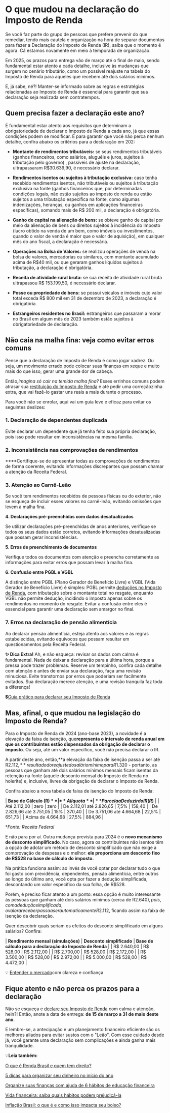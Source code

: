 # O que mudou na declaração do Imposto de Renda

Se você faz parte do grupo de pessoas que prefere prevenir do que remediar, tendo mais cautela e organização na hora de separar documentos para fazer a Declaração do Imposto de Renda (IR), saiba que o momento é agora. Cá estamos novamente em meio à temporada de organização.

Em 2025, os prazos para entrega vão de março até o final de maio, sendo fundamental estar atento a cada detalhe, inclusive às mudanças que surgem no cenário tributário, como um possível reajuste na tabela do Imposto de Renda para aqueles que recebem até dois salários mínimos.

E, já sabe, né?! Manter-se informado sobre as regras e estratégias relacionadas ao Imposto de Renda é essencial para garantir que sua declaração seja realizada sem contratempos.

## **Quem precisa fazer a declaração este ano?**

É fundamental estar atento aos requisitos que determinam a obrigatoriedade de declarar o Imposto de Renda a cada ano, já que essas condições podem se modificar. E para garantir que você não perca nenhum detalhe, confira abaixo os critérios para a declaração em 202:

- **Montante de rendimentos tributáveis:** se seus rendimentos tributáveis (ganhos financeiros, como salários, aluguéis e juros, sujeitos à tributação pelo governo) , passíveis de ajuste na declaração, ultrapassaram R$30.639,90, é necessário declarar.

- **Rendimentos isentos ou sujeitos à tributação exclusiva:** caso tenha recebido rendimentos isentos, não tributáveis ou sujeitos à tributação exclusiva na fonte (ganhos financeiros que, por determinadas condições legais, não estão sujeitos ao imposto de renda ou estão sujeitos a uma tributação específica na fonte, como algumas indenizações, heranças, ou ganhos em aplicações financeiras específicas), somando mais de R$ 200 mil, a declaração é obrigatória.

- **Ganho de capital na alienação de bens:** se obteve ganho de capital por meio da alienação de bens ou direitos sujeitos à incidência do Imposto (lucro obtido na venda de um bem, como imóveis ou investimentos, quando o valor de venda é maior que o valor de aquisição), em qualquer mês do ano fiscal, a declaração é necessária.

- **Operações na Bolsa de Valores:** se realizou operações de venda na bolsa de valores, mercadorias ou similares, com montante acumulado acima de R$40 mil, ou que geraram ganhos líquidos sujeitos à tributação, a declaração é obrigatória.

- **Receita de atividade rural bruta:** se sua receita de atividade rural bruta ultrapassou R$ 153.199,50, é necessário declarar.

- **Posse ou propriedade de bens:** se possui veículos e imóveis cujo valor total exceda R$ 800 mil em 31 de dezembro de 2023, a declaração é obrigatória.

- **Estrangeiros residentes no Brasil:** estrangeiros que passaram a morar no Brasil em algum mês de 2023 também estão sujeitos à obrigatoriedade de declaração.

[](#)
## **Não caia na malha fina: veja como evitar erros comuns**

Pense que a declaração de Imposto de Renda é como jogar xadrez. Ou seja, um movimento errado pode colocar suas finanças em xeque e muito mais do que isso, gerar uma grande dor de cabeça.

Então,*imagina só cair na temida malha fina?* Esses errinhos comuns podem atrasar sua [restituição do Imposto de Renda](https://meubolso.mercadopago.com.br/restituicao-imposto-de-renda) e até pedir uma correçãozinha extra, que vai fazê-lo gastar uns reais a mais durante o processo.

Para você não se enrolar, aqui vai um guia leve e eficaz para evitar os seguintes deslizes:

### **1. Declaração de dependentes duplicada**

Evite declarar um dependente que já tenha feito sua própria declaração, pois isso pode resultar em inconsistências na mesma família.

### **2. Inconsistência nas comprovações de rendimentos**

****Certifique-se de apresentar todas as comprovações de rendimentos de forma coerente, evitando informações discrepantes que possam chamar a atenção da Receita Federal.

### **3. Atenção ao Carnê-Leão**

Se você tem rendimentos recebidos de pessoas físicas ou do exterior, não se esqueça de incluir esses valores no carnê-leão, evitando omissões que levem à malha fina.

**4. Declarações pré-preenchidas com dados desatualizados**

Se utilizar declarações pré-preenchidas de anos anteriores, verifique se todos os seus dados estão corretos, evitando informações desatualizadas que possam gerar inconsistências.

**5. Erros de preenchimento de documentos**

Verifique todos os documentos com atenção e preencha corretamente as informações para evitar erros que possam levar à malha fina.

**6. Confusão entre PGBL e VGBL**

A distinção entre PGBL (Plano Gerador de Benefício Livre) e VGBL (Vida Gerador de Benefício Livre) é simples: PGBL permite [deduções no Imposto de Renda](https://meubolso.mercadopago.com.br/deducoes-no-imposto-de-renda), com tributação sobre o montante total no resgate, enquanto VGBL não permite dedução, incidindo o imposto apenas sobre os rendimentos no momento do resgate. Evitar a confusão entre eles é essencial para garantir uma declaração sem amargor no final.

### **7. Erros na declaração de pensão alimentícia**

Ao declarar pensão alimentícia, esteja atento aos valores e às regras estabelecidas, evitando equívocos que possam resultar em questionamentos pela Receita Federal.

**✨ Dica Extra!** Ah, e não esqueça: revisar os dados com calma é fundamental. Nada de deixar a declaração para a última hora, porque a pressa pode trazer problemas. Reserve um tempinho, confira cada detalhe com atenção e antes de enviar sua declaração, faça uma revisão minuciosa. Evite transtornos por erros que poderiam ser facilmente evitados. Sua declaração merece atenção, e uma revisão tranquila faz toda a diferença!

💲[Guia prático para declarar seu Imposto de Renda](https://meubolso.mercadopago.com.br/imposto-de-renda-guia-pratico)

## **Mas, afinal, o que mudou na legislação do Imposto de Renda?**

Para o Imposto de Renda de 2024 (ano-base 2023), a novidade é a elevação da faixa de isenção, que**representa o intervalo de renda anual em que os contribuintes estão dispensados da obrigação de declarar o imposto**. Ou seja, até um valor específico, você não precisa declarar o IR.

A partir deste ano, então,**a elevação da faixa de isenção passa a ser até R$2.112,** resultado do reajuste do salário mínimo para R$1.320 - portanto, as pessoas que ganham até dois salários mínimos mensais ficam isentas da retenção na fonte (aquele desconto mensal do Imposto de Renda no holerite) e, inclusive, livres da obrigação de declarar o Imposto de Renda.

Confira abaixo a nova tabela de faixa de isenção do Imposto de Renda:

| **Base de Cálculo (R$)** | **Alíquota** | **Parcela a Deduzir do IR (R$)** |
| Até 2.112,00 | zero | zero |
| De 2.112,01 até 2.826,65 | 7,5% | 158,40 |
| De 2.826,66 até 3.751,05 | 15% | 370,40 |
| De 3.751,06 até 4.664,68 | 22,5% | 651,73 |
| Acima de 4.664,68 | 27,5% | 884,96 |

**Fonte: Receita Federal*

E não para por aí. Outra mudança prevista para 2024 é o **novo mecanismo de desconto simplificado**. No caso, agora os contribuintes não isentos têm a opção de adotar um método de desconto simplificado que não exige a comprovação de despesas e o melhor: **ele proporciona um desconto fixo de R$528 na base de cálculo do imposto.**

Na prática funciona assim: ao invés de você optar por declarar tudo o que foi gasto com previdência, dependentes, pensão alimentícia, entre outros ao longo do último ano, você opta por fazer a dedução simplificada, descontando um valor específico da sua folha, de R$528.

Porém, é preciso ficar atento a um ponto: essa opção é muito interessante às pessoas que ganham até dois salários mínimos (cerca de R$2.640), pois, com a dedução simplificada, o valor a receber passa a ser automaticamente R$2.112, ficando assim na faixa de isenção da declaração.

Quer descobrir quais seriam os efeitos do desconto simplificado em alguns salários? Confira:

| **Rendimento mensal (simulações)** | **Desconto simplificado** | **Base de cálculo para a declaração do Imposto de Renda** |
| R$ 2.640,00 | R$ 528,00 | R$ 2.112,00 |
| R$ 2.700,00 | R$ 528,00 | R$ 2.172,00 |
| R$ 3.500,00 | R$ 528,00 | R$ 2.972,00 |
| R$ 5.000,00 | R$ 528,00 | R$ 4.472,00 |

💡 [Entender o mercado](https://meubolso.mercadopago.com.br/guia-para-entender-o-mercado)com clareza e confiança

## **Fique atento e não perca os prazos para a declaração**

Não se esqueça e [declare seu Imposto de Renda](https://meubolso.mercadopago.com.br/declare-seu-imposto-de-renda-guia-completo) com calma e atenção, hein?! Então, anote a data de entrega: **de 15 de março a 31 de maio deste ano**.

E lembre-se, a antecipação e um planejamento financeiro eficiente são os melhores aliados para evitar sustos com o "Leão". Com esse cuidado desde já, você garante uma declaração sem complicações e ainda ganha mais tranquilidade.

💡**Leia também:**

[O que é Renda Brasil e quem tem direito?](https://meubolso.mercadopago.com.br/renda-brasil)

[5 dicas para organizar seu dinheiro no início do ano](https://meubolso.mercadopago.com.br/dicas-organizar-dinheiro)

[Organize suas finanças com ajuda de 6 hábitos de educação financeira](https://meubolso.mercadopago.com.br/habitos-de-educacao-financeira-para-se-organizar)

[Vida financeira: saiba quais hábitos podem prejudicá-la](https://meubolso.mercadopago.com.br/habitos-que-prejudicam-sua-vida-financeira)

[Inflação Brasil: o que é e como isso impacta seu bolso?](https://meubolso.mercadopago.com.br/inflacao-brasil-como-impacta-seu-bolso)